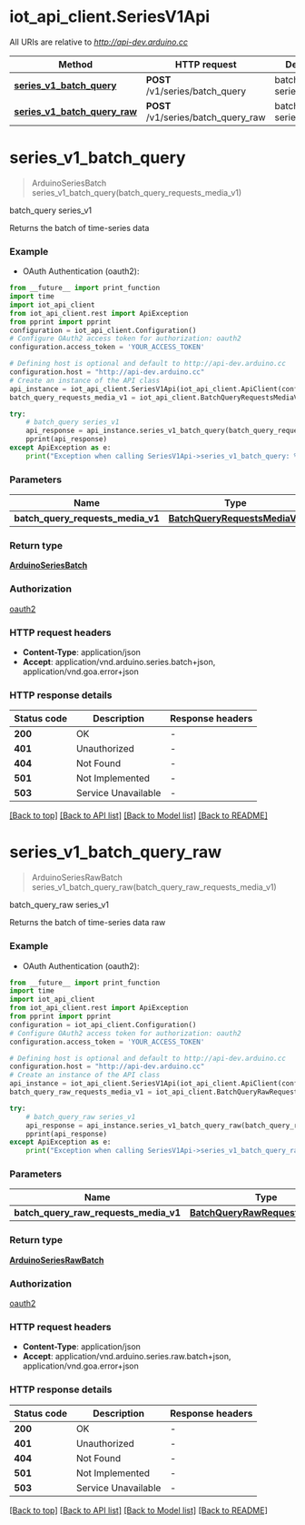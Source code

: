 # iot_api_client.SeriesV1Api

All URIs are relative to *http://api-dev.arduino.cc*

Method | HTTP request | Description
------------- | ------------- | -------------
[**series_v1_batch_query**](SeriesV1Api.md#series_v1_batch_query) | **POST** /v1/series/batch_query | batch_query series_v1
[**series_v1_batch_query_raw**](SeriesV1Api.md#series_v1_batch_query_raw) | **POST** /v1/series/batch_query_raw | batch_query_raw series_v1


# **series_v1_batch_query**
> ArduinoSeriesBatch series_v1_batch_query(batch_query_requests_media_v1)

batch_query series_v1

Returns the batch of time-series data

### Example

* OAuth Authentication (oauth2):
```python
from __future__ import print_function
import time
import iot_api_client
from iot_api_client.rest import ApiException
from pprint import pprint
configuration = iot_api_client.Configuration()
# Configure OAuth2 access token for authorization: oauth2
configuration.access_token = 'YOUR_ACCESS_TOKEN'

# Defining host is optional and default to http://api-dev.arduino.cc
configuration.host = "http://api-dev.arduino.cc"
# Create an instance of the API class
api_instance = iot_api_client.SeriesV1Api(iot_api_client.ApiClient(configuration))
batch_query_requests_media_v1 = iot_api_client.BatchQueryRequestsMediaV1() # BatchQueryRequestsMediaV1 | 

try:
    # batch_query series_v1
    api_response = api_instance.series_v1_batch_query(batch_query_requests_media_v1)
    pprint(api_response)
except ApiException as e:
    print("Exception when calling SeriesV1Api->series_v1_batch_query: %s\n" % e)
```

### Parameters

Name | Type | Description  | Notes
------------- | ------------- | ------------- | -------------
 **batch_query_requests_media_v1** | [**BatchQueryRequestsMediaV1**](BatchQueryRequestsMediaV1.md)|  | 

### Return type

[**ArduinoSeriesBatch**](ArduinoSeriesBatch.md)

### Authorization

[oauth2](../README.md#oauth2)

### HTTP request headers

 - **Content-Type**: application/json
 - **Accept**: application/vnd.arduino.series.batch+json, application/vnd.goa.error+json

### HTTP response details
| Status code | Description | Response headers |
|-------------|-------------|------------------|
**200** | OK |  -  |
**401** | Unauthorized |  -  |
**404** | Not Found |  -  |
**501** | Not Implemented |  -  |
**503** | Service Unavailable |  -  |

[[Back to top]](#) [[Back to API list]](../README.md#documentation-for-api-endpoints) [[Back to Model list]](../README.md#documentation-for-models) [[Back to README]](../README.md)

# **series_v1_batch_query_raw**
> ArduinoSeriesRawBatch series_v1_batch_query_raw(batch_query_raw_requests_media_v1)

batch_query_raw series_v1

Returns the batch of time-series data raw

### Example

* OAuth Authentication (oauth2):
```python
from __future__ import print_function
import time
import iot_api_client
from iot_api_client.rest import ApiException
from pprint import pprint
configuration = iot_api_client.Configuration()
# Configure OAuth2 access token for authorization: oauth2
configuration.access_token = 'YOUR_ACCESS_TOKEN'

# Defining host is optional and default to http://api-dev.arduino.cc
configuration.host = "http://api-dev.arduino.cc"
# Create an instance of the API class
api_instance = iot_api_client.SeriesV1Api(iot_api_client.ApiClient(configuration))
batch_query_raw_requests_media_v1 = iot_api_client.BatchQueryRawRequestsMediaV1() # BatchQueryRawRequestsMediaV1 | 

try:
    # batch_query_raw series_v1
    api_response = api_instance.series_v1_batch_query_raw(batch_query_raw_requests_media_v1)
    pprint(api_response)
except ApiException as e:
    print("Exception when calling SeriesV1Api->series_v1_batch_query_raw: %s\n" % e)
```

### Parameters

Name | Type | Description  | Notes
------------- | ------------- | ------------- | -------------
 **batch_query_raw_requests_media_v1** | [**BatchQueryRawRequestsMediaV1**](BatchQueryRawRequestsMediaV1.md)|  | 

### Return type

[**ArduinoSeriesRawBatch**](ArduinoSeriesRawBatch.md)

### Authorization

[oauth2](../README.md#oauth2)

### HTTP request headers

 - **Content-Type**: application/json
 - **Accept**: application/vnd.arduino.series.raw.batch+json, application/vnd.goa.error+json

### HTTP response details
| Status code | Description | Response headers |
|-------------|-------------|------------------|
**200** | OK |  -  |
**401** | Unauthorized |  -  |
**404** | Not Found |  -  |
**501** | Not Implemented |  -  |
**503** | Service Unavailable |  -  |

[[Back to top]](#) [[Back to API list]](../README.md#documentation-for-api-endpoints) [[Back to Model list]](../README.md#documentation-for-models) [[Back to README]](../README.md)

